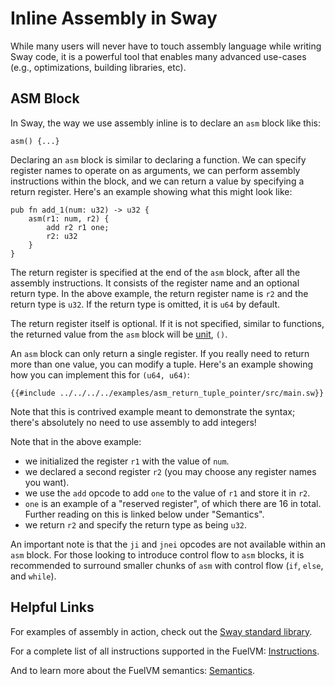 # Inline Assembly in Sway

While many users will never have to touch assembly language while writing Sway code, it is a powerful tool that enables many advanced use-cases (e.g., optimizations, building libraries, etc).

## ASM Block

In Sway, the way we use assembly inline is to declare an `asm` block like this:

```sway
asm() {...}
```

Declaring an `asm` block is similar to declaring a function.
We can specify register names to operate on as arguments, we can perform assembly instructions within the block, and we can return a value by specifying a return register.
Here's an example showing what this might look like:

```sway
pub fn add_1(num: u32) -> u32 {
    asm(r1: num, r2) {
        add r2 r1 one;
        r2: u32
    }
}
```

The return register is specified at the end of the `asm` block, after all the assembly instructions. It consists of the register name and an optional return type. In the above example, the return register name is `r2` and the return type is `u32`.
If the return type is omitted, it is `u64` by default.

The return register itself is optional. If it is not specified, similar to functions, the returned value from the `asm` block will be [unit](../basics/built_in_types.md#unit-type), `()`.

An `asm` block can only return a single register. If you really need to return more than one value, you can modify a tuple. Here's an example showing how you can implement this for `(u64, u64)`:

```sway
{{#include ../../../../examples/asm_return_tuple_pointer/src/main.sw}}
```

Note that this is contrived example meant to demonstrate the syntax; there's absolutely no need to use assembly to add integers!

Note that in the above example:

- we initialized the register `r1` with the value of `num`.
- we declared a second register `r2` (you may choose any register names you want).
- we use the `add` opcode to add `one` to the value of `r1` and store it in `r2`.
- `one` is an example of a "reserved register", of which there are 16 in total. Further reading on this is linked below under "Semantics".
- we return `r2` and specify the return type as being `u32`.

An important note is that the `ji` and `jnei` opcodes are not available within an `asm` block. For those looking to introduce control flow to `asm` blocks, it is recommended to surround smaller chunks of `asm` with control flow (`if`, `else`, and `while`).

## Helpful Links

For examples of assembly in action, check out the [Sway standard library](https://github.com/FuelLabs/sway/tree/master/sway-lib-std).

For a complete list of all instructions supported in the FuelVM: [Instructions](https://fuellabs.github.io/fuel-specs/master/vm/instruction_set).

And to learn more about the FuelVM semantics: [Semantics](https://fuellabs.github.io/fuel-specs/master/vm#semantics).
